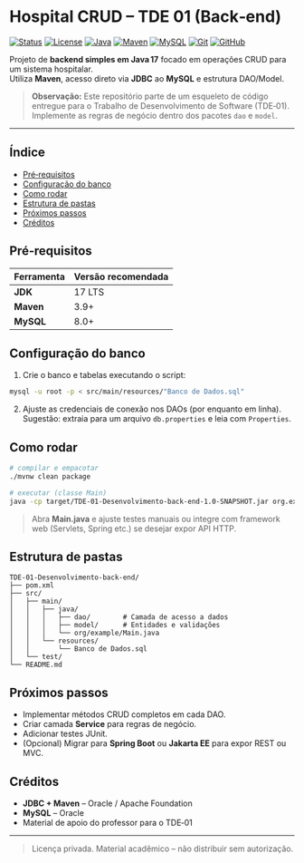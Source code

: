 # Hospital CRUD – TDE 01 (Back‑end)

[![Status](https://img.shields.io/badge/status-construção-yellow)]()
[![License](https://img.shields.io/badge/licença-Privado-red)]()
[![Java](https://img.shields.io/badge/Java-17-blue?logo=java)]()
[![Maven](https://img.shields.io/badge/Maven-build-red?logo=apachemaven)]()
[![MySQL](https://img.shields.io/badge/MySQL-8.x-blue?logo=mysql)]()
[![Git](https://img.shields.io/badge/Git-version%20control-orange?logo=git)]()
[![GitHub](https://img.shields.io/badge/GitHub-repo-181717?logo=github)]()


Projeto de **backend simples em Java 17** focado em operações CRUD para um sistema hospitalar.  
Utiliza **Maven**, acesso direto via **JDBC** ao **MySQL** e estrutura DAO/Model.

> **Observação:** Este repositório parte de um esqueleto de código entregue para o Trabalho de Desenvolvimento de Software (TDE‑01). Implemente as regras de negócio dentro dos pacotes `dao` e `model`.

---

## Índice

- [Pré‑requisitos](#pré‑requisitos)
- [Configuração do banco](#configuração-do-banco)
- [Como rodar](#como-rodar)
- [Estrutura de pastas](#estrutura-de-pastas)
- [Próximos passos](#próximos-passos)
- [Créditos](#créditos)

## Pré‑requisitos

| Ferramenta | Versão recomendada |
|------------|-------------------|
| **JDK** | 17 LTS |
| **Maven** | 3.9+ |
| **MySQL** | 8.0+ |

## Configuração do banco

1. Crie o banco e tabelas executando o script:

```bash
mysql -u root -p < src/main/resources/"Banco de Dados.sql"
```

2. Ajuste as credenciais de conexão nos DAOs (por enquanto em linha).  
   Sugestão: extraia para um arquivo `db.properties` e leia com `Properties`.

## Como rodar

```bash
# compilar e empacotar
./mvnw clean package

# executar (classe Main)
java -cp target/TDE-01-Desenvolvimento-back-end-1.0-SNAPSHOT.jar org.example.Main
```

> Abra **Main.java** e ajuste testes manuais ou integre com framework web (Servlets, Spring etc.) se desejar expor API HTTP.

## Estrutura de pastas
```text
TDE-01-Desenvolvimento-back-end/
├── pom.xml
├── src/
│   ├── main/
│   │   ├── java/
│   │   │   ├── dao/        # Camada de acesso a dados
│   │   │   ├── model/      # Entidades e validações
│   │   │   └── org/example/Main.java
│   │   └── resources/
│   │       └── Banco de Dados.sql
│   └── test/
└── README.md
```

## Próximos passos

- Implementar métodos CRUD completos em cada DAO.  
- Criar camada **Service** para regras de negócio.  
- Adicionar testes JUnit.  
- (Opcional) Migrar para **Spring Boot** ou **Jakarta EE** para expor REST ou MVC.

## Créditos

- **JDBC + Maven** – Oracle / Apache Foundation  
- **MySQL** – Oracle  
- Material de apoio do professor para o TDE‑01  

---

> Licença privada. Material acadêmico – não distribuir sem autorização.
